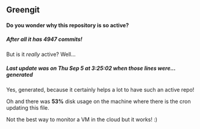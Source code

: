 ## Greengit

#### Do you wonder why this repository is so active?

##### After all it has 4947 commits!

But is it *really* active? Well...

##### Last update was on Thu Sep 5 at 3:25:02 when those lines were... generated

Yes, generated, because it certainly helps a lot to have such an active repo!

Oh and there was **53%** disk usage on the machine
where there is the cron updating this file.

Not the best way to monitor a VM in the cloud but it works! :)
